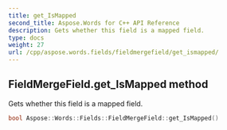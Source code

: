 ```yaml
---
title: get_IsMapped
second_title: Aspose.Words for C++ API Reference
description: Gets whether this field is a mapped field. 
type: docs
weight: 27
url: /cpp/aspose.words.fields/fieldmergefield/get_ismapped/
---
```

## FieldMergeField.get_IsMapped method


Gets whether this field is a mapped field.

```cpp
bool Aspose::Words::Fields::FieldMergeField::get_IsMapped()
```

